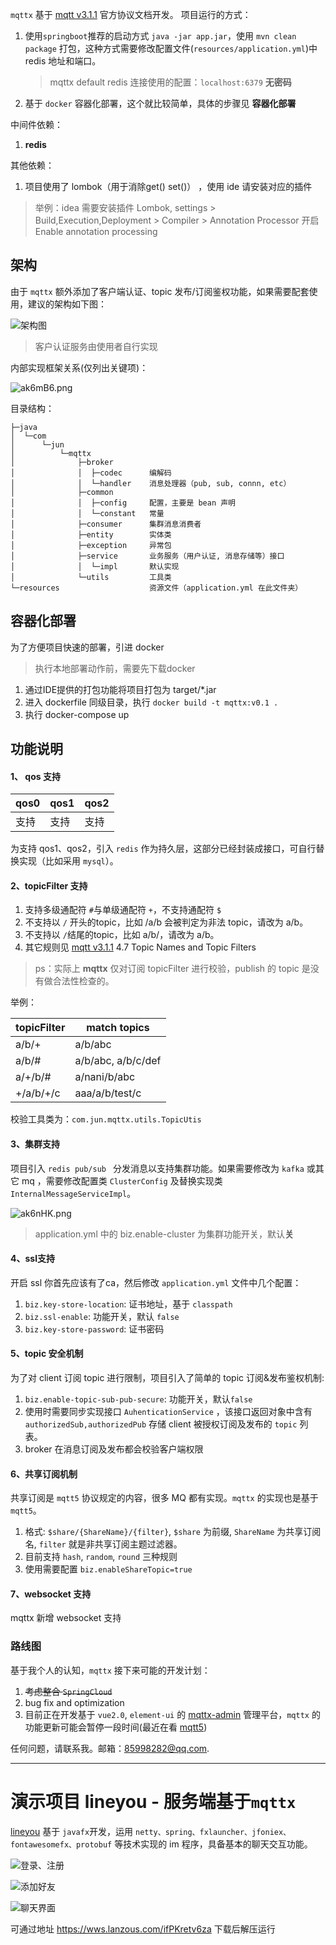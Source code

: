 `mqttx` 基于 [mqtt v3.1.1](http://docs.oasis-open.org/mqtt/mqtt/v3.1.1/os/mqtt-v3.1.1-os.html) 官方协议文档开发。
项目运行的方式：

  1. 使用`springboot`推荐的启动方式 `java -jar app.jar`，使用 `mvn clean package` 打包，这种方式需要修改配置文件(`resources/application.yml`)中 redis 地址和端口。

     > mqttx default redis 连接使用的配置：`localhost:6379` **无密码**

  2. 基于 `docker` 容器化部署，这个就比较简单，具体的步骤见 **容器化部署**

中间件依赖：

1. **redis**

其他依赖：
1. 项目使用了 lombok（用于消除get() set()） ，使用 ide 请安装对应的插件
> 举例：idea 需要安装插件 Lombok, settings > Build,Execution,Deployment > Compiler > Annotation Processor 开启 Enable annotation processing

## 架构

由于 `mqttx` 额外添加了客户端认证、topic 发布/订阅鉴权功能，如果需要配套使用，建议的架构如下图：

![架构图](https://s1.ax1x.com/2020/07/28/ak6KAO.png)

> 客户认证服务由使用者自行实现

内部实现框架关系(仅列出关键项)：

![ak6mB6.png](https://s1.ax1x.com/2020/07/28/ak6mB6.png)

目录结构：
```
├─java
│  └─com
│      └─jun
│          └─mqttx
│              ├─broker
│              │  ├─codec      编解码
│              │  └─handler    消息处理器（pub, sub, connn, etc）
│              ├─common
│              │  ├─config     配置，主要是 bean 声明
│              │  └─constant   常量
│              ├─consumer      集群消息消费者
│              ├─entity        实体类
│              ├─exception     异常包
│              ├─service       业务服务（用户认证, 消息存储等）接口
│              │  └─impl       默认实现
│              └─utils         工具类
└─resources                    资源文件（application.yml 在此文件夹）
```
## 容器化部署

为了方便项目快速的部署，引进 docker

> 执行本地部署动作前，需要先下载docker

1. 通过IDE提供的打包功能将项目打包为 target/*.jar
2. 进入 dockerfile 同级目录，执行 `docker build -t mqttx:v0.1 .`
3. 执行 docker-compose up

## 功能说明

#### 1、 qos 支持

| qos0 | qos1 | qos2 |
| ---- | ---- | ---- |
| 支持 | 支持 | 支持 |

为支持 qos1、qos2，引入 `redis` 作为持久层，这部分已经封装成接口，可自行替换实现（比如采用 `mysql`）。

#### 2、topicFilter 支持

1. 支持多级通配符 `#`与单级通配符 `+`，不支持通配符 `$`
2. 不支持以 `/` 开头的topic，比如 /a/b 会被判定为非法 topic，请改为 a/b。
3. 不支持以 `/`结尾的topic，比如 a/b/，请改为 a/b。
4. 其它规则见 [mqtt v3.1.1](http://docs.oasis-open.org/mqtt/mqtt/v3.1.1/os/mqtt-v3.1.1-os.html) 4.7 Topic Names and Topic Filters

> ps：实际上 **mqttx** 仅对订阅 topicFilter 进行校验，publish 的 topic 是没有做合法性检查的。

举例：

| topicFilter | match topics       |
| ----------- | ------------------ |
| a/b/+       | a/b/abc            |
| a/b/#       | a/b/abc, a/b/c/def |
| a/+/b/#     | a/nani/b/abc       |
| +/a/b/+/c   | aaa/a/b/test/c     |

校验工具类为：`com.jun.mqttx.utils.TopicUtis`

#### 3、集群支持

项目引入 `redis pub/sub ` 分发消息以支持集群功能。如果需要修改为 `kafka` 或其它 mq ，需要修改配置类 `ClusterConfig` 及替换实现类 `InternalMessageServiceImpl`。

![ak6nHK.png](https://s1.ax1x.com/2020/07/28/ak6nHK.png)

> application.yml 中的 biz.enable-cluster 为集群功能开关，默认**关**

#### 4、ssl支持

开启 ssl 你首先应该有了ca，然后修改 `application.yml` 文件中几个配置：

1. `biz.key-store-location`: 证书地址，基于 `classpath`
2. `biz.ssl-enable`: 功能开关，默认 `false`
3. `biz.key-store-password`: 证书密码

#### 5、topic 安全机制

为了对 client 订阅 topic 进行限制，项目引入了简单的 topic 订阅&发布鉴权机制:

1. `biz.enable-topic-sub-pub-secure`: 功能开关，默认`false`
2. 使用时需要同步实现接口 `AuhenticationService` ，该接口返回对象中含有 `authorizedSub,authorizedPub` 存储 client 被授权订阅及发布的 `topic` 列表。
3. broker 在消息订阅及发布都会校验客户端权限

#### 6、共享订阅机制

共享订阅是 `mqtt5` 协议规定的内容，很多 MQ 都有实现。`mqttx` 的实现也是基于 `mqtt5`。
1. 格式: `$share/{ShareName}/{filter}`, `$share` 为前缀, `ShareName` 为共享订阅名, `filter` 就是非共享订阅主题过滤器。
2. 目前支持 `hash`, `random`, `round` 三种规则
3. 使用需要配置 `biz.enableShareTopic=true` 

#### 7、websocket 支持
mqttx 新增 websocket 支持

### 路线图

基于我个人的认知，`mqttx` 接下来可能的开发计划：

1. ~~考虑整合 `SpringCloud`~~ 
2. bug fix and optimization
3. 目前正在开发基于 `vue2.0`, `element-ui` 的 [mqttx-admin](https://github.com/Amazingwujun/mqttx-admin) 管理平台，`mqttx` 的功能更新可能会暂停一段时间(最近在看 [mqtt5](http://docs.oasis-open.org/mqtt/mqtt/v5.0/csprd02/mqtt-v5.0-csprd02.html))

任何问题，请联系我。邮箱：85998282@qq.com.

---

# 演示项目 lineyou - 服务端基于`mqttx`

[lineyou](https://github.com/Amazingwujun/lineyou) 基于 `javafx`开发，运用 `netty、spring、fxlauncher、jfoniex、fontawesomefx、protobuf` 等技术实现的 im 程序，具备基本的聊天交互功能。

![登录、注册](https://upload-images.jianshu.io/upload_images/23452769-9dd8ad215b34f36c.png?imageMogr2/auto-orient/strip%7CimageView2/2/w/1240)

![添加好友](https://upload-images.jianshu.io/upload_images/23452769-4bdf69435041fe0e.png?imageMogr2/auto-orient/strip%7CimageView2/2/w/1240)

![聊天界面](https://upload-images.jianshu.io/upload_images/23452769-9121c23d1867ffb8.png?imageMogr2/auto-orient/strip%7CimageView2/2/w/1240)


可通过地址 https://wws.lanzous.com/ifPKretv6za 下载后解压运行
